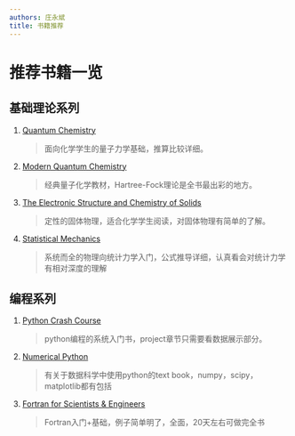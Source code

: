 ```yaml
---
authors: 庄永斌
title: 书籍推荐
---
```


# 推荐书籍一览

## 基础理论系列

1. [Quantum Chemistry](https://book.douban.com/subject/20062049/)

   > 面向化学学生的量子力学基础，推算比较详细。

2. [Modern Quantum Chemistry](https://book.douban.com/subject/1440838/)

   > 经典量子化学教材，Hartree-Fock理论是全书最出彩的地方。

3. [The Electronic Structure and Chemistry of Solids](https://book.douban.com/subject/11752716/)

   > 定性的固体物理，适合化学学生阅读，对固体物理有简单的了解。

4. [Statistical Mechanics](https://book.douban.com/subject/4669257/)

   > 系统而全的物理向统计力学入门，公式推导详细，认真看会对统计力学有相对深度的理解

## 编程系列

1. [Python Crash Course](https://book.douban.com/subject/26284937/)

   > python编程的系统入门书，project章节只需要看数据展示部分。

2. [Numerical Python](https://book.douban.com/subject/33088627/)

   > 有关于数据科学中使用python的text book，numpy，scipy，matplotlib都有包括

3. [Fortran for Scientists & Engineers](https://book.douban.com/subject/2248942/)

   > Fortran入门+基础，例子简单明了，全面，20天左右可做完全书
